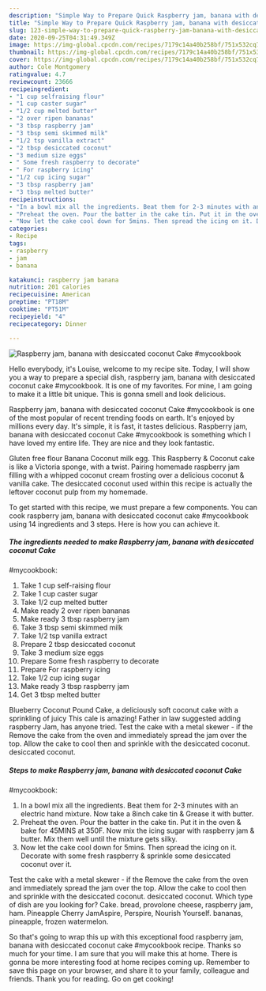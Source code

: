 ```yaml
---
description: "Simple Way to Prepare Quick Raspberry jam, banana with desiccated coconut Cake #mycookbook"
title: "Simple Way to Prepare Quick Raspberry jam, banana with desiccated coconut Cake #mycookbook"
slug: 123-simple-way-to-prepare-quick-raspberry-jam-banana-with-desiccated-coconut-cake-mycookbook
date: 2020-09-25T04:31:49.349Z
image: https://img-global.cpcdn.com/recipes/7179c14a40b258bf/751x532cq70/raspberry-jam-banana-with-desiccated-coconut-cake-mycookbook-recipe-main-photo.jpg
thumbnail: https://img-global.cpcdn.com/recipes/7179c14a40b258bf/751x532cq70/raspberry-jam-banana-with-desiccated-coconut-cake-mycookbook-recipe-main-photo.jpg
cover: https://img-global.cpcdn.com/recipes/7179c14a40b258bf/751x532cq70/raspberry-jam-banana-with-desiccated-coconut-cake-mycookbook-recipe-main-photo.jpg
author: Cole Montgomery
ratingvalue: 4.7
reviewcount: 23666
recipeingredient:
- "1 cup selfraising flour"
- "1 cup caster sugar"
- "1/2 cup melted butter"
- "2 over ripen bananas"
- "3 tbsp raspberry jam"
- "3 tbsp semi skimmed milk"
- "1/2 tsp vanilla extract"
- "2 tbsp desiccated coconut"
- "3 medium size eggs"
- " Some fresh raspberry to decorate"
- " For raspberry icing"
- "1/2 cup icing sugar"
- "3 tbsp raspberry jam"
- "3 tbsp melted butter"
recipeinstructions:
- "In a bowl mix all the ingredients. Beat them for 2-3 minutes with an electric hand mixture. Now take a 8inch cake tin &amp; Grease it with butter."
- "Preheat the oven. Pour the batter in the cake tin. Put it in the oven &amp; bake for 45MINS at 350F. Now mix the icing sugar with raspberry jam &amp; butter. Mix them well until the mixture gets silky."
- "Now let the cake cool down for 5mins. Then spread the icing on it. Decorate with some fresh raspberry &amp; sprinkle some desiccated coconut over it."
categories:
- Recipe
tags:
- raspberry
- jam
- banana

katakunci: raspberry jam banana 
nutrition: 201 calories
recipecuisine: American
preptime: "PT18M"
cooktime: "PT51M"
recipeyield: "4"
recipecategory: Dinner

---
```



![Raspberry jam, banana with desiccated coconut Cake
#mycookbook](https://img-global.cpcdn.com/recipes/7179c14a40b258bf/751x532cq70/raspberry-jam-banana-with-desiccated-coconut-cake-mycookbook-recipe-main-photo.jpg)

Hello everybody, it's Louise, welcome to my recipe site. Today, I will show you a way to prepare a special dish, raspberry jam, banana with desiccated coconut cake
#mycookbook. It is one of my favorites. For mine, I am going to make it a little bit unique. This is gonna smell and look delicious.

Raspberry jam, banana with desiccated coconut Cake
#mycookbook is one of the most popular of recent trending foods on earth. It's enjoyed by millions every day. It's simple, it is fast, it tastes delicious. Raspberry jam, banana with desiccated coconut Cake
#mycookbook is something which I have loved my entire life. They are nice and they look fantastic.

Gluten free flour Banana Coconut milk egg. This Raspberry &amp; Coconut cake is like a Victoria sponge, with a twist. Pairing homemade raspberry jam filling with a whipped coconut cream frosting over a delicious coconut &amp; vanilla cake. The desiccated coconut used within this recipe is actually the leftover coconut pulp from my homemade.


To get started with this recipe, we must prepare a few components. You can cook raspberry jam, banana with desiccated coconut cake
#mycookbook using 14 ingredients and 3 steps. Here is how you can achieve it.

<!--inarticleads1-->

##### The ingredients needed to make Raspberry jam, banana with desiccated coconut Cake
#mycookbook:

1. Take 1 cup self-raising flour
1. Take 1 cup caster sugar
1. Take 1/2 cup melted butter
1. Make ready 2 over ripen bananas
1. Make ready 3 tbsp raspberry jam
1. Take 3 tbsp semi skimmed milk
1. Take 1/2 tsp vanilla extract
1. Prepare 2 tbsp desiccated coconut
1. Take 3 medium size eggs
1. Prepare  Some fresh raspberry to decorate
1. Prepare  For raspberry icing
1. Take 1/2 cup icing sugar
1. Make ready 3 tbsp raspberry jam
1. Get 3 tbsp melted butter


Blueberry Coconut Pound Cake, a deliciously soft coconut cake with a sprinkling of juicy This cale is amazing! Father in law suggested adding raspberry Jam, has anyone tried. Test the cake with a metal skewer - if the Remove the cake from the oven and immediately spread the jam over the top. Allow the cake to cool then and sprinkle with the desiccated coconut. desiccated coconut. 

<!--inarticleads2-->

##### Steps to make Raspberry jam, banana with desiccated coconut Cake
#mycookbook:

1. In a bowl mix all the ingredients. Beat them for 2-3 minutes with an electric hand mixture. Now take a 8inch cake tin &amp; Grease it with butter.
1. Preheat the oven. Pour the batter in the cake tin. Put it in the oven &amp; bake for 45MINS at 350F. Now mix the icing sugar with raspberry jam &amp; butter. Mix them well until the mixture gets silky.
1. Now let the cake cool down for 5mins. Then spread the icing on it. Decorate with some fresh raspberry &amp; sprinkle some desiccated coconut over it.


Test the cake with a metal skewer - if the Remove the cake from the oven and immediately spread the jam over the top. Allow the cake to cool then and sprinkle with the desiccated coconut. desiccated coconut. Which type of dish are you looking for? Cake. bread, provolone cheese, raspberry jam, ham. Pineapple Cherry JamAspire, Perspire, Nourish Yourself. bananas, pineapple, frozen watermelon. 

So that's going to wrap this up with this exceptional food raspberry jam, banana with desiccated coconut cake
#mycookbook recipe. Thanks so much for your time. I am sure that you will make this at home. There is gonna be more interesting food at home recipes coming up. Remember to save this page on your browser, and share it to your family, colleague and friends. Thank you for reading. Go on get cooking!
